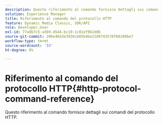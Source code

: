 ```yaml
---
description: Questo riferimento al comando fornisce dettagli sui comandi del protocollo HTTP.
solution: Experience Manager
title: Riferimento al comando del protocollo HTTP
feature: Dynamic Media Classic, SDK/API
role: Developer,User
exl-id: 77a9b7c5-a369-4544-bc19-1c01ef9b1d8b
source-git-commit: 206e4643e3926cb85b4be2189743578f88180be7
workflow-type: tm+mt
source-wordcount: '33'
ht-degree: 0%

---
```


# Riferimento al comando del protocollo HTTP{#http-protocol-command-reference}

Questo riferimento al comando fornisce dettagli sui comandi del protocollo HTTP.
